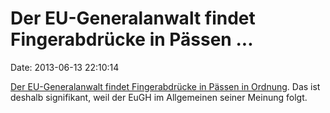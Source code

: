 Der EU-Generalanwalt findet Fingerabdrücke in Pässen \...
=========================================================

Date: 2013-06-13 22:10:14

[Der EU-Generalanwalt findet Fingerabdrücke in Pässen in
Ordnung](http://www.zeit.de/digital/datenschutz/2013-06/eugh-biometrie-fingerabdruecke).
Das ist deshalb signifikant, weil der EuGH im Allgemeinen seiner Meinung
folgt.
